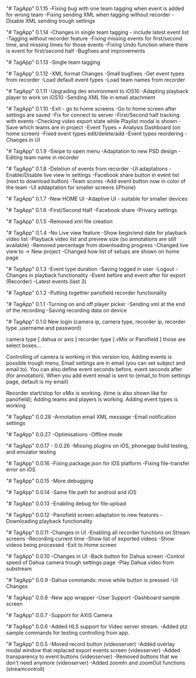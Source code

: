 "# TagApp"
0.1.15
-Fixing bug with one team tagging when event is added for wrong team
-Fixing sending XML when tagging without recorder
-Disable XML sending trough settings

"# TagApp"
0.1.14
-Changes in single team tagging - include latest event list
-Tagging without recorder feature
-Fixing missing events for first/second time, and missing times for those events
-Fixing Undo function where there is event for first/second half
-Bugfixes and improvements

"# TagApp"
0.1.13
-Single team tagging

"# TagApp"
0.1.12
-XML format Changes
-Small bugfixes
-Get event types from recorder
-Load default event types
-Load team names from recorder


"# TagApp"
0.1.11
-Upgrading dev environment to iOS10
-Adapting playback player to work on iOS10
-Sending XML file in email atachment

"# TagApp"
0.1.10
-Exit - go to home screens
-Go to home screen after settings are saved
-Fix for connect to server
-First/Second half tracking with events
-Checking video export state while Playlist modal is shown
-Save which teams are in project
-Event Types = Analysis Dashboard (on home screen)
-Fixed event types edit/delete/add
-Event types reordering
-Changes in UI

"# TagApp"
0.1.9
-Swipe to open menu
-Adaptation to new PSD design
-Editing team name in recorder

"# TagApp"
0.1.8
-Deletion of events from recorder
-UI adaptations
-Enable/Disable live view in settings
-Facebook share button in event list (next to download button)
-Team scores
-Add event button now in color of the team
-UI addaptation for smaller screens (iPhone)

"# TagApp"
0.1.7
-New HOME UI
-Adaptive UI - suitable for smaller devices

"# TagApp"
0.1.6
-First/Second Half
-Facebook share
-Privacy settings

"# TagApp"
0.1.5
-Removed xml file creation

"# TagApp"
0.1.4
-No Live view feature
-Show begin/end date for playback video list
-Playback video list and preview size (so annotations are still available)
-Removed percentage from downloading progress
-Changed live view to -> New project
-Changed how list of setups are shown on home page

"# TagApp"
0.1.3
-Event type duration
-Saving logged in user
-Logout
-Changes in playback functionality
-Event before and event after for export (Recorder)
-Latest events (last 3)

"# TagApp"
0.1.2
-Putting together panofield recorder functionality

"# TagApp"
0.1.1
-Turning on and off player picker
-Sending xml at the end of the recording
-Saving recording data on device

"# TagApp"
0.1.0
New login (camera ip, camera type, recorder ip, recorder type ,username and password)

camera type [ dahua or axis ]
recorder type [ vMix or Panofield ] those are select boxes...

Controlling of camera is working in this version too,
Adding events is possible trough menu, Email settings are in email (you can set subject and email to). You can also define event seconds before, event seconds after (for annotation). When you add event email is sent to (email_to from settings page, default is my email)

Recorder start/stop for vMix is working. (time is also shown like for panofield);
Adding teams and players is working.
Adding event types is working

"# TagApp"
0.0.28
-Annotation email XML message
-Email notification settings

"# TagApp"
0.0.27
-Optimisations
-Offline mode

"# TagApp"
0.0.17 - 0.0.26
-Missing plugins on iOS, phonegap build testing, and emulator testing

"# TagApp"
0.0.16
-Fixing package.json for iOS platform
-Fixing file-transfer error on iOS

"# TagApp"
0.0.15
-More debugging

"# TagApp"
0.0.14
-Same file path for android and iOS

"# TagApp"
0.0.13
-Enabling debug for file upload

"# TagApp"
0.0.12
-Panofield screen adaptaton to new features
-Downloading playback functionality

"# TagApp"
0.0.11
-Changes in UI
-Enabling all recorder functions on Stream screens
-Recording current time
-Show list of exported videos
-Show videos being processed
-Exit to Home screen

"# TagApp"
0.0.10
-Changes in UI
-Back button for Dahua screen
-Control speed of Dahua camera trough settings page
-Play Dahua video from substream

"# TagApp"
0.0.9
-Dahua commands: move while button is pressed
-UI Changes

"# TagApp"
0.0.8
-New app wrapper
-User Support
-Dashboard sample screen

"# TagApp"
0.0.7
-Support for AXIS Camera

"# TagApp"
0.0.6
-Added HLS support for Video server stream.
-Added ptz sample commands for testing controlling from app.

"# TagApp"
0.0.5
-Moved record button (videoserver)
-Added overlay modal window that replaced export events screen (videoserver)
-Added transparency to event buttons (videoserver)
-Removed buttons that we don't need anymore (videoserver)
-Added zoomIn and zoomOut functions (streamcontroll)
